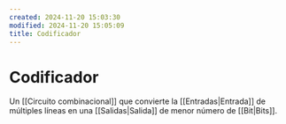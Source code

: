 ```yaml
---
created: 2024-11-20 15:03:30
modified: 2024-11-20 15:05:09
title: Codificador
---
```

# Codificador

Un [[Circuito combinacional]] que convierte la [[Entradas|Entrada]] de múltiples líneas en una [[Salidas|Salida]] de menor número de [[Bit|Bits]].
